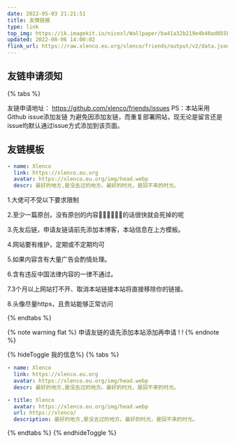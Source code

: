 ```yaml
---
date: 2022-05-03 21:21:51
title: 友情链接
type: link
top_img: https://ik.imagekit.io/nicexl/Wallpaper/ba41a32b219e4b40ad055bbb52935896_Y0819msuI.jpg
updated: 2022-08-06 14:00:02
flink_url: https://raw.xlenco.eu.org/xlenco/friends/output/v2/data.json
---
```



## 友链申请须知

{% tabs %}

<!-- 友链申请 -->

友链申请地址：
https://github.com/xlenco/friends/issues
PS：本站采用Github issue添加友链
为避免因添加友链，而重复部署网站，现无论是留言还是issue均默认通过issue方式添加到该页面。
## 友链模板
```yml
- name: Xlenco
  link: https://xlenco.eu.org
  avatar: https://xlenco.eu.org/img/head.webp
  descr: 最好的地方,是没去过的地方。最好的时光，是回不来的时光。
```
<!-- endtab -->

<!-- 友链须知 -->

1.大佬可不受以下要求限制

2.至少一篇原创，没有原创的内容📔📕📗📘📙📓的话很快就会死掉的呢

3.先友后链，申请友链请前先添加本博客，本站信息在上方模板。

4.网站要有维护，定期或不定期均可


5.如果内容含有大量广告会酌情处理。

6.含有违反中国法律内容的一律不通过。

7.3个月以上网站打不开、取消本站链接本站将直接移除你的链接。

8.头像尽量https，且贵站能够正常访问

<!-- endtab -->

{% endtabs %}




{% note warning flat %}
申请友链的请先添加本站添加再申请 ! !
{% endnote %}

{% hideToggle 我的信息%}
{% tabs  %}
<!-- tab Butterfly & MengD -->
```yml
- name: Xlenco
  link: https://xlenco.eu.org
  avatar: https://xlenco.eu.org/img/head.webp
  descr: 最好的地方,是没去过的地方。最好的时光，是回不来的时光。
```
<!-- endtab -->
<!-- tab volantis -->
```yml
- title: Xlenco
  avatar: https://xlenco.eu.org/img/head.webp
  url: https://xlenco/
  description: 最好的地方,是没去过的地方。最好的时光，是回不来的时光。
```
<!-- endtab -->
{% endtabs %}
{% endhideToggle %}
